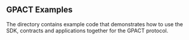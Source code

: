 GPACT Examples
----------------
The directory contains example code that
demonstrates how to use the SDK, contracts and
applications together for the GPACT protocol.
